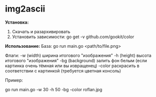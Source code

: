 # img2ascii
**Установка:**
1) Скачать и разархивировать
2) Установить зависимости:
    go get -v github.com/gookit/color
    
**Использование:**
База:
go run main.go <path/to/file.png>

Флаги:
-w (width) ширина итогового "изображения"
-h (height) высота итогового "изображения"
-bg (background) залить фон белым (если картинка очень тёмная или вы извращенец)
-color раскрасить в соответствии с картинкой (требуется цветная консоль)

Пример:

go run main.go -w 30 -h 50 -bg -color roflan.jpg
